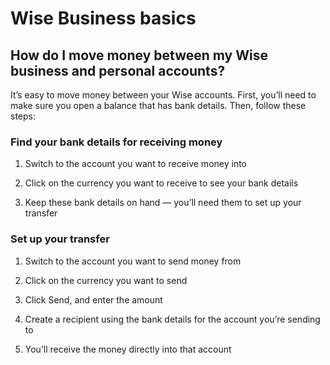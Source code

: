 # Wise Business basics  
## How do I move money between my Wise business and personal accounts?  
It’s easy to move money between your Wise accounts. First, you’ll need to make sure you open a balance that has bank details. Then, follow these steps:

### Find your bank details for receiving money

  1. Switch to the account you want to receive money into

  2. Click on the currency you want to receive to see your bank details

  3. Keep these bank details on hand — you’ll need them to set up your transfer




### Set up your transfer

  1. Switch to the account you want to send money from

  2. Click on the currency you want to send

  3. Click Send, and enter the amount

  4. Create a recipient using the bank details for the account you’re sending to

  5. You’ll receive the money directly into that account